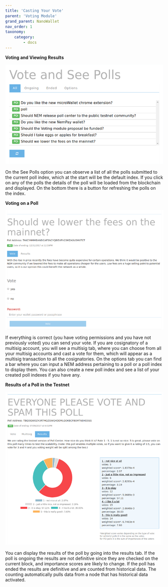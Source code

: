 ```yaml
---
title: 'Casting Your Vote'
parent: 'Voting Module'
grand_parent: NanoWallet
nav_order: 1
taxonomy:
    category:
        - docs
---
```


**Voting and Viewing Results**

![](1-MOQytjsc4jLbSElcUVxPWg.png)

On the See Polls option you can observe a list of all the polls submitted to the current poll index, which at the start will be the default index. If you click on any of the polls the details of the poll will be loaded from the blockchain and displayed. On the bottom there is a button for refreshing the polls on the index.

**Voting on a Poll**

![](1-cKHybiTHhN9MsXcq3Sz4Gg.png)

If everything is correct (you have voting permissions and you have not previously voted) you can send your vote.
If you are cosignatory of a multisig account, you will see a multisig tab, where you can choose from all your multisig accounts and cast a vote for them, which will appear as a multisig transaction to all the cosignatories.
On the options tab you can find a bar where you can input a NEM address pertaining to a poll or a poll index to display them. You can also create a new poll index and see a list of your created poll indexes if you have any.

**Results of a Poll in the Testnet**

![](1-hkhMxDG-Y0FPPLuIg-v5-Q.png)

You can display the results of the poll by going into the results tab. If the poll is ongoing the results are not definitive since they are checked on the current block, and importance scores are likely to change.
If the poll has ended the results are definitive and are counted from historical data. The counting automatically pulls data from a node that has historical data activated.